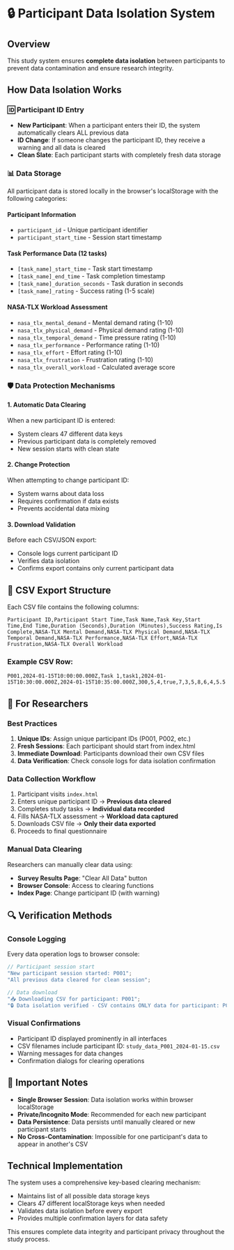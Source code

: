 # 🔒 Participant Data Isolation System

## Overview

This study system ensures **complete data isolation** between participants to prevent data contamination and ensure research integrity.

## How Data Isolation Works

### 🆔 Participant ID Entry

- **New Participant**: When a participant enters their ID, the system automatically clears ALL previous data
- **ID Change**: If someone changes the participant ID, they receive a warning and all data is cleared
- **Clean Slate**: Each participant starts with completely fresh data storage

### 📊 Data Storage

All participant data is stored locally in the browser's localStorage with the following categories:

#### Participant Information

- `participant_id` - Unique participant identifier
- `participant_start_time` - Session start timestamp

#### Task Performance Data (12 tasks)

- `[task_name]_start_time` - Task start timestamp
- `[task_name]_end_time` - Task completion timestamp
- `[task_name]_duration_seconds` - Task duration in seconds
- `[task_name]_rating` - Success rating (1-5 scale)

#### NASA-TLX Workload Assessment

- `nasa_tlx_mental_demand` - Mental demand rating (1-10)
- `nasa_tlx_physical_demand` - Physical demand rating (1-10)
- `nasa_tlx_temporal_demand` - Time pressure rating (1-10)
- `nasa_tlx_performance` - Performance rating (1-10)
- `nasa_tlx_effort` - Effort rating (1-10)
- `nasa_tlx_frustration` - Frustration rating (1-10)
- `nasa_tlx_overall_workload` - Calculated average score

### 🛡️ Data Protection Mechanisms

#### 1. Automatic Data Clearing

When a new participant ID is entered:

- System clears 47 different data keys
- Previous participant data is completely removed
- New session starts with clean state

#### 2. Change Protection

When attempting to change participant ID:

- System warns about data loss
- Requires confirmation if data exists
- Prevents accidental data mixing

#### 3. Download Validation

Before each CSV/JSON export:

- Console logs current participant ID
- Verifies data isolation
- Confirms export contains only current participant data

## 📁 CSV Export Structure

Each CSV file contains the following columns:

```csv
Participant ID,Participant Start Time,Task Name,Task Key,Start Time,End Time,Duration (Seconds),Duration (Minutes),Success Rating,Is Complete,NASA-TLX Mental Demand,NASA-TLX Physical Demand,NASA-TLX Temporal Demand,NASA-TLX Performance,NASA-TLX Effort,NASA-TLX Frustration,NASA-TLX Overall Workload
```

### Example CSV Row:

```csv
P001,2024-01-15T10:00:00.000Z,Task 1,task1,2024-01-15T10:30:00.000Z,2024-01-15T10:35:00.000Z,300,5,4,true,7,3,5,8,6,4,5.5
```

## 🎯 For Researchers

### Best Practices

1. **Unique IDs**: Assign unique participant IDs (P001, P002, etc.)
2. **Fresh Sessions**: Each participant should start from index.html
3. **Immediate Download**: Participants download their own CSV files
4. **Data Verification**: Check console logs for data isolation confirmation

### Data Collection Workflow

1. Participant visits `index.html`
2. Enters unique participant ID → **Previous data cleared**
3. Completes study tasks → **Individual data recorded**
4. Fills NASA-TLX assessment → **Workload data captured**
5. Downloads CSV file → **Only their data exported**
6. Proceeds to final questionnaire

### Manual Data Clearing

Researchers can manually clear data using:

- **Survey Results Page**: "Clear All Data" button
- **Browser Console**: Access to clearing functions
- **Index Page**: Change participant ID (with warning)

## 🔍 Verification Methods

### Console Logging

Every data operation logs to browser console:

```javascript
// Participant session start
"New participant session started: P001";
"All previous data cleared for clean session";

// Data download
"📥 Downloading CSV for participant: P001";
"🔒 Data isolation verified - CSV contains ONLY data for participant: P001";
```

### Visual Confirmations

- Participant ID displayed prominently in all interfaces
- CSV filenames include participant ID: `study_data_P001_2024-01-15.csv`
- Warning messages for data changes
- Confirmation dialogs for clearing operations

## 🚨 Important Notes

- **Single Browser Session**: Data isolation works within browser localStorage
- **Private/Incognito Mode**: Recommended for each new participant
- **Data Persistence**: Data persists until manually cleared or new participant starts
- **No Cross-Contamination**: Impossible for one participant's data to appear in another's CSV

## Technical Implementation

The system uses a comprehensive key-based clearing mechanism:

- Maintains list of all possible data storage keys
- Clears 47 different localStorage keys when needed
- Validates data isolation before every export
- Provides multiple confirmation layers for data safety

This ensures complete data integrity and participant privacy throughout the study process.

